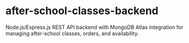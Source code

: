 # after-school-classes-backend
Node.js/Express.js REST API backend with MongoDB Atlas integration for managing after-school classes, orders, and availability.
